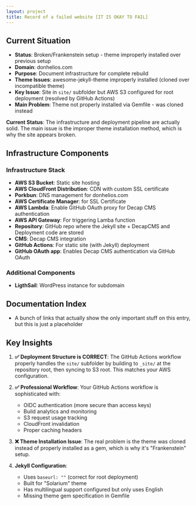 ```yaml
---
layout: project
title: Record of a failed website [IT IS OKAY TO FAIL]
---
```

## Current Situation

* **Status**: Broken/Frankenstein setup - theme improperly installed over previous setup
* **Domain**: donhelios.com
* **Purpose**: Document infrastructure for complete rebuild
* **Theme Issues**: awesome-jekyll-theme improperly installed (cloned over incompatible theme)
* **Key Issue**: Site in `site/` subfolder but AWS S3 configured for root deployment (resolved by GitHub Actions)
* **Main Problem**: Theme not properly installed via Gemfile - was cloned instead

**Current Status**: The infrastructure and deployment pipeline are actually solid. The main issue is the improper theme installation method, which is why the site appears broken.

## Infrastructure Components

### Infrastructure Stack

* **AWS S3 Bucket**: Static site hosting
* **AWS CloudFront Distribution**: CDN with custom SSL certificate
* **Porkbun**: DNS management for donhelios.com
* **AWS Certificate Manager**: for SSL Certificate
* **AWS Lambda**: Enable GitHub OAuth proxy for Decap CMS authentication
* **AWS API Gateway**: For triggering Lamba function
* **Repository**: GitHub repo where the Jekyll site + DecapCMS and Deployment code are stored
* **CMS**: Decap CMS integration
* **GitHub Actions**: For static site (with Jekyll) deployment
* **GitHub OAuth app**: Enables Decap CMS authentication via GitHub OAuth

### Additional Components

* **LigthSail**: WordPress instance for subdomain

## Documentation Index

* A bunch of links that actually show the only important stuff on this entry, but this is just a placeholder

## Key Insights

1. **✅ Deployment Structure is CORRECT**: The GitHub Actions workflow properly handles the `site/` subfolder by building to `_site/` at the repository root, then syncing to S3 root. This matches your AWS configuration.
2. **✅ Professional Workflow**: Your GitHub Actions workflow is sophisticated with:

   * OIDC authentication (more secure than access keys)
   * Build analytics and monitoring
   * S3 request usage tracking
   * CloudFront invalidation
   * Proper caching headers
3. **❌ Theme Installation Issue**: The real problem is the theme was cloned instead of properly installed as a gem, which is why it's "Frankenstein" setup.
4. **Jekyll Configuration**:

   * Uses `baseurl: ""` (correct for root deployment)
   * Built for "Solarium" theme
   * Has multilingual support configured but only uses English
   * Missing theme gem specification in Gemfile
